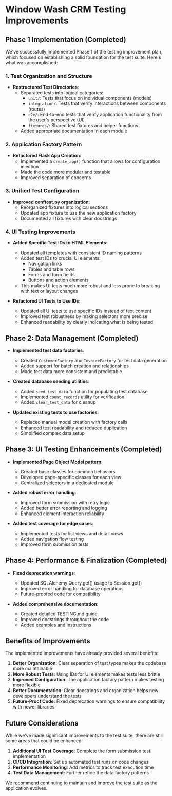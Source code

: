 # Window Wash CRM Testing Improvements

## Phase 1 Implementation (Completed)

We've successfully implemented Phase 1 of the testing improvement plan, which focused on establishing a solid foundation for the test suite. Here's what was accomplished:

### 1. Test Organization and Structure

- **Restructured Test Directories**:
  - Separated tests into logical categories:
    - `unit/`: Tests that focus on individual components (models)
    - `integration/`: Tests that verify interactions between components (routes)
    - `e2e/`: End-to-end tests that verify application functionality from the user's perspective (UI)
    - `fixtures/`: Shared test fixtures and helper functions
  - Added appropriate documentation in each module

### 2. Application Factory Pattern

- **Refactored Flask App Creation**:
  - Implemented a `create_app()` function that allows for configuration injection
  - Made the code more modular and testable
  - Improved separation of concerns

### 3. Unified Test Configuration

- **Improved conftest.py organization**:
  - Reorganized fixtures into logical sections
  - Updated app fixture to use the new application factory
  - Documented all fixtures with clear docstrings

### 4. UI Testing Improvements

- **Added Specific Test IDs to HTML Elements**:
  - Updated all templates with consistent ID naming patterns
  - Added test IDs to crucial UI elements:
    - Navigation links
    - Tables and table rows
    - Forms and form fields
    - Buttons and action elements
  - This makes UI tests much more robust and less prone to breaking with text or layout changes

- **Refactored UI Tests to Use IDs**:
  - Updated all UI tests to use specific IDs instead of text content
  - Improved test robustness by making selectors more precise
  - Enhanced readability by clearly indicating what is being tested

## Phase 2: Data Management (Completed)

- **Implemented test data factories**:
  - Created `CustomerFactory` and `InvoiceFactory` for test data generation
  - Added support for batch creation and relationships
  - Made test data more consistent and predictable

- **Created database seeding utilities**:
  - Added `seed_test_data` function for populating test database
  - Implemented `count_records` utility for verification
  - Added `clear_test_data` for cleanup

- **Updated existing tests to use factories**:
  - Replaced manual model creation with factory calls
  - Enhanced test readability and reduced duplication
  - Simplified complex data setup

## Phase 3: UI Testing Enhancements (Completed)

- **Implemented Page Object Model pattern**:
  - Created base classes for common behaviors
  - Developed page-specific classes for each view
  - Centralized selectors in a dedicated module

- **Added robust error handling**:
  - Improved form submission with retry logic
  - Added better error reporting and logging
  - Enhanced element interaction reliability

- **Added test coverage for edge cases**:
  - Implemented tests for list views and detail views
  - Added navigation flow testing
  - Improved form submission tests

## Phase 4: Performance & Finalization (Completed)

- **Fixed deprecation warnings**:
  - Updated SQLAlchemy Query.get() usage to Session.get()
  - Improved error handling for database operations
  - Future-proofed code for compatibility

- **Added comprehensive documentation**:
  - Created detailed TESTING.md guide
  - Improved docstrings throughout the code
  - Added examples and instructions

## Benefits of Improvements

The implemented improvements have already provided several benefits:

1. **Better Organization**: Clear separation of test types makes the codebase more maintainable
2. **More Robust Tests**: Using IDs for UI elements makes tests less brittle
3. **Improved Configuration**: The application factory pattern makes testing more flexible
4. **Better Documentation**: Clear docstrings and organization helps new developers understand the tests
5. **Future-Proof Code**: Fixed deprecation warnings to ensure compatibility with newer libraries

## Future Considerations

While we've made significant improvements to the test suite, there are still some areas that could be enhanced:

1. **Additional UI Test Coverage**: Complete the form submission test implementation
2. **CI/CD Integration**: Set up automated test runs on code changes
3. **Performance Monitoring**: Add metrics to track test execution time
4. **Test Data Management**: Further refine the data factory patterns

We recommend continuing to maintain and improve the test suite as the application evolves.
